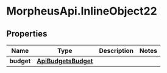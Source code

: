 # MorpheusApi.InlineObject22

## Properties

Name | Type | Description | Notes
------------ | ------------- | ------------- | -------------
**budget** | [**ApiBudgetsBudget**](ApiBudgetsBudget.md) |  | 



